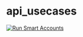 # api_usecases
[![Run Smart Accounts](https://github.com/CompassLabs/api_usecases/actions/workflows/run_smart_accounts.yml/badge.svg?branch=main)](https://github.com/CompassLabs/api_usecases/actions/workflows/run_smart_accounts.yml)  
